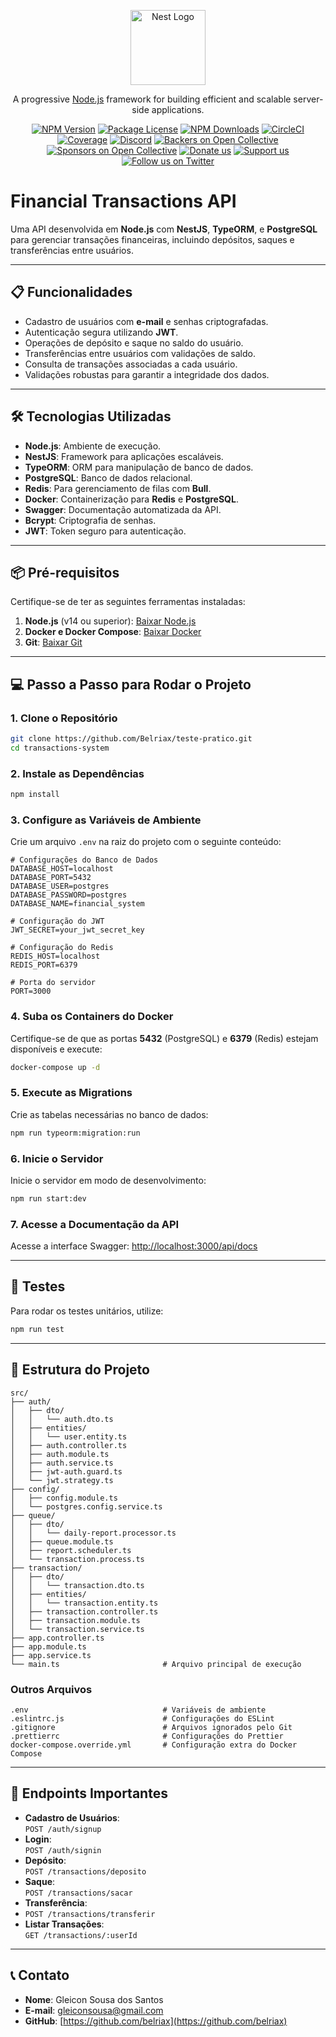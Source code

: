 <p align="center">
  <a href="http://nestjs.com/" target="blank"><img src="https://nestjs.com/img/logo-small.svg" width="120" alt="Nest Logo" /></a>
</p>

[circleci-image]: https://img.shields.io/circleci/build/github/nestjs/nest/master?token=abc123def456
[circleci-url]: https://circleci.com/gh/nestjs/nest

  <p align="center">A progressive <a href="http://nodejs.org" target="_blank">Node.js</a> framework for building efficient and scalable server-side applications.</p>
    <p align="center">
<a href="https://www.npmjs.com/~nestjscore" target="_blank"><img src="https://img.shields.io/npm/v/@nestjs/core.svg" alt="NPM Version" /></a>
<a href="https://www.npmjs.com/~nestjscore" target="_blank"><img src="https://img.shields.io/npm/l/@nestjs/core.svg" alt="Package License" /></a>
<a href="https://www.npmjs.com/~nestjscore" target="_blank"><img src="https://img.shields.io/npm/dm/@nestjs/common.svg" alt="NPM Downloads" /></a>
<a href="https://circleci.com/gh/nestjs/nest" target="_blank"><img src="https://img.shields.io/circleci/build/github/nestjs/nest/master" alt="CircleCI" /></a>
<a href="https://coveralls.io/github/nestjs/nest?branch=master" target="_blank"><img src="https://coveralls.io/repos/github/nestjs/nest/badge.svg?branch=master#9" alt="Coverage" /></a>
<a href="https://discord.gg/G7Qnnhy" target="_blank"><img src="https://img.shields.io/badge/discord-online-brightgreen.svg" alt="Discord"/></a>
<a href="https://opencollective.com/nest#backer" target="_blank"><img src="https://opencollective.com/nest/backers/badge.svg" alt="Backers on Open Collective" /></a>
<a href="https://opencollective.com/nest#sponsor" target="_blank"><img src="https://opencollective.com/nest/sponsors/badge.svg" alt="Sponsors on Open Collective" /></a>
  <a href="https://paypal.me/kamilmysliwiec" target="_blank"><img src="https://img.shields.io/badge/Donate-PayPal-ff3f59.svg" alt="Donate us"/></a>
    <a href="https://opencollective.com/nest#sponsor"  target="_blank"><img src="https://img.shields.io/badge/Support%20us-Open%20Collective-41B883.svg" alt="Support us"></a>
  <a href="https://twitter.com/nestframework" target="_blank"><img src="https://img.shields.io/twitter/follow/nestframework.svg?style=social&label=Follow" alt="Follow us on Twitter"></a>
</p>
  <!--[![Backers on Open Collective](https://opencollective.com/nest/backers/badge.svg)](https://opencollective.com/nest#backer)
  [![Sponsors on Open Collective](https://opencollective.com/nest/sponsors/badge.svg)](https://opencollective.com/nest#sponsor)-->

# Financial Transactions API

Uma API desenvolvida em **Node.js** com **NestJS**, **TypeORM**, e **PostgreSQL** para gerenciar transações financeiras, incluindo depósitos, saques e transferências entre usuários.

---

## 📋 Funcionalidades

- Cadastro de usuários com **e-mail** e senhas criptografadas.
- Autenticação segura utilizando **JWT**.
- Operações de depósito e saque no saldo do usuário.
- Transferências entre usuários com validações de saldo.
- Consulta de transações associadas a cada usuário.
- Validações robustas para garantir a integridade dos dados.

---

## 🛠️ Tecnologias Utilizadas

- **Node.js**: Ambiente de execução.
- **NestJS**: Framework para aplicações escaláveis.
- **TypeORM**: ORM para manipulação de banco de dados.
- **PostgreSQL**: Banco de dados relacional.
- **Redis**: Para gerenciamento de filas com **Bull**.
- **Docker**: Containerização para **Redis** e **PostgreSQL**.
- **Swagger**: Documentação automatizada da API.
- **Bcrypt**: Criptografia de senhas.
- **JWT**: Token seguro para autenticação.

---

## 📦 Pré-requisitos

Certifique-se de ter as seguintes ferramentas instaladas:

1. **Node.js** (v14 ou superior): [Baixar Node.js](https://nodejs.org)
2. **Docker e Docker Compose**: [Baixar Docker](https://www.docker.com)
3. **Git**: [Baixar Git](https://git-scm.com)

---

## 💻 Passo a Passo para Rodar o Projeto

### 1. Clone o Repositório

```bash
git clone https://github.com/Belriax/teste-pratico.git
cd transactions-system
```

### 2. Instale as Dependências

```bash
npm install
```

### 3. Configure as Variáveis de Ambiente

Crie um arquivo `.env` na raiz do projeto com o seguinte conteúdo:

```plaintext
# Configurações do Banco de Dados
DATABASE_HOST=localhost
DATABASE_PORT=5432
DATABASE_USER=postgres
DATABASE_PASSWORD=postgres
DATABASE_NAME=financial_system

# Configuração do JWT
JWT_SECRET=your_jwt_secret_key

# Configuração do Redis
REDIS_HOST=localhost
REDIS_PORT=6379

# Porta do servidor
PORT=3000
```

### 4. Suba os Containers do Docker

Certifique-se de que as portas **5432** (PostgreSQL) e **6379** (Redis) estejam disponíveis e execute:

```bash
docker-compose up -d
```

### 5. Execute as Migrations

Crie as tabelas necessárias no banco de dados:

```bash
npm run typeorm:migration:run
```

### 6. Inicie o Servidor

Inicie o servidor em modo de desenvolvimento:

```bash
npm run start:dev
```

### 7. Acesse a Documentação da API

Acesse a interface Swagger: [http://localhost:3000/api/docs](http://localhost:3000/api/docs)

---

## 🧪 Testes

Para rodar os testes unitários, utilize:

```bash
npm run test
```

---

## 📂 Estrutura do Projeto

```plaintext
src/
├── auth/
│   ├── dto/
│   │   └── auth.dto.ts
│   ├── entities/
│   │   └── user.entity.ts
│   ├── auth.controller.ts
│   ├── auth.module.ts
│   ├── auth.service.ts
│   ├── jwt-auth.guard.ts
│   └── jwt.strategy.ts
├── config/
│   ├── config.module.ts
│   └── postgres.config.service.ts
├── queue/
│   ├── dto/
│   │   └── daily-report.processor.ts
│   ├── queue.module.ts
│   ├── report.scheduler.ts
│   └── transaction.process.ts
├── transaction/
│   ├── dto/
│   │   └── transaction.dto.ts
│   ├── entities/
│   │   └── transaction.entity.ts
│   ├── transaction.controller.ts
│   ├── transaction.module.ts
│   └── transaction.service.ts
├── app.controller.ts
├── app.module.ts
├── app.service.ts
└── main.ts                       # Arquivo principal de execução  
```

### Outros Arquivos

```plaintext
.env                              # Variáveis de ambiente  
.eslintrc.js                      # Configurações do ESLint  
.gitignore                        # Arquivos ignorados pelo Git  
.prettierrc                       # Configurações do Prettier  
docker-compose.override.yml       # Configuração extra do Docker Compose  
```

---

## 🔑 Endpoints Importantes

- **Cadastro de Usuários**:  
  `POST /auth/signup`  
- **Login**:  
  `POST /auth/signin`  
- **Depósito**:  
  `POST /transactions/deposito`
- **Saque**:  
  `POST /transactions/sacar`
- **Transferência**:
- `POST /transactions/transferir`
- **Listar Transações**:  
  `GET /transactions/:userId`  

---

## 📞 Contato

- **Nome**: Gleicon Sousa dos Santos  
- **E-mail**: [gleiconsousa@gmail.com](mailto:gleiconsousa@gmail.com)  
- **GitHub**: [https://github.com/belriax](https://github.com/belriax)
